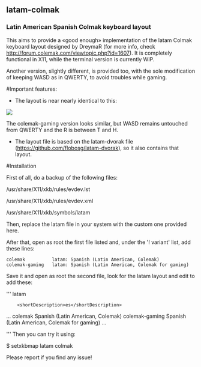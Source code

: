 ## latam-colmak
### Latin American Spanish Colmak keyboard layout

This aims to provide a «good enough» implementation of the latam Colmak keyboard layout designed by DreymaR (for more info, check http://forum.colemak.com/viewtopic.php?id=1607). It is completely functional in X11, while the terminal version is currently WIP.

Another version, slightly different, is provided too, with the sole modification of keeping WASD as in QWERTY, to avoid troubles while gaming.

#Important features:
- The layout is near nearly identical to this:

![](https://dl.dropboxusercontent.com/u/14504410/Keyboards/dreymar/doc/locale/Cmk-eD-latam-ksym_Xm.png)

The colemak-gaming version looks similar, but WASD remains untouched from QWERTY and the R is between T and H.

- The layout file is based on the latam-dvorak file (https://github.com/flobosg/latam-dvorak), so it also contains that layout.


#Installation

First of all, do a backup of the following files:

/usr/share/X11/xkb/rules/evdev.lst

/usr/share/X11/xkb/rules/evdev.xml

/usr/share/X11/xkb/symbols/latam

Then, replace the latam file in your system with the custom one provided here.

After that, open as root the first file listed and, under the '! variant' list, add these lines:

	colemak          latam: Spanish (Latin American, Colemak)
	colemak-gaming   latam: Spanish (Latin American, Colemak for gaming)

Save it and open as root the second file, look for the latam layout and edit to add these:

'''    <layout>
      <configItem>
        <name>latam</name>
		          
        <shortDescription>es</shortDescription>
  ...
      </configItem>
      <variantList>
        <variant>
          <configItem>
            <name>colemak</name>
            <description>Spanish (Latin American, Colemak)</description>
	  </configItem>
        </variant>
        <variant>
          <configItem>
            <name>colemak-gaming</name>
            <description>Spanish (Latin American, Colemak for gaming)</description>
	  </configItem>
        </variant>
  ...
  
  </variantList>
    </layout>
'''
Then you can try it using:

$ setxkbmap latam colmak


Please report if you find any issue!
